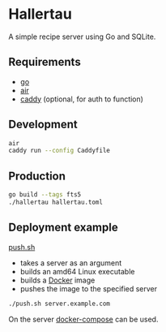 # Hallertau

A simple recipe server using Go and SQLite.

## Requirements
- [go](https://go.dev/doc/install)
- [air](https://github.com/air-verse/air)
- [caddy](https://caddyserver.com/docs/install) (optional, for auth to function)

## Development

```sh
air
caddy run --config Caddyfile
```

## Production

```sh
go build --tags fts5
./hallertau hallertau.toml
```

## Deployment example
[push.sh](./push.sh)
- takes a server as an argument
- builds an amd64 Linux executable 
- builds a [Docker](./Dockerfile) image
- pushes the image to the specified server
```sh
./push.sh server.example.com
```

On the server [docker-compose](./docker-compose.yaml) can be used.
